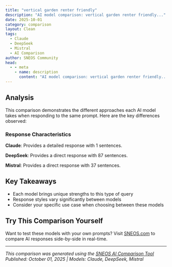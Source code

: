 ```yaml
---
title: "vertical garden renter friendly"
description: "AI model comparison: vertical garden renter friendly..."
date: 2025-10-01
category: comparison
layout: Clean
tags:
  - Claude
  - DeepSeek
  - Mistral
  - AI Comparison
author: SNEOS Community
head:
  - - meta
    - name: description
      content: "AI model comparison: vertical garden renter friendly..."
---
```


<ChatComparison
  title="vertical garden renter friendly"
  prompt="vertical garden renter friendly"
  :responses='{
    "Claude": "Here are some great renter-friendly vertical garden ideas that won\u0027t damage walls or require permanent installations:\n\n## **Freestanding Options**\n- **Ladder planters** - Wooden or metal ladders with shelves for pots\n- **Tiered plant stands** - Multi-level stands that lean against walls\n- **Trellis planters** - Portable trellises with built-in planters at the base\n- **Tower gardens** - Self-contained vertical growing systems\n\n## **Removable Wall Solutions**\n- **Over-the-door organizers** - Shoe organizers repurposed for small plants\n- **Command strip hanging planters** - Use heavy-duty strips for lightweight pots\n- **Tension rod systems** - Floor-to-ceiling rods with hanging baskets\n- **Magnetic planters** - For metal surfaces like refrigerators\n\n## **DIY Budget-Friendly Ideas**\n- **Pallet gardens** - Lean pallets against walls with fabric pockets\n- **Hanging macrame planters** - Suspend from ceiling hooks\n- **PVC pipe systems** - Create modular vertical growing tubes\n- **Repurposed items** - Gutters, bottles, or cans mounted on removable boards\n\n## **Best Plants for Renters**\n- Pothos, spider plants, herbs, succulents, cherry tomatoes, lettuce, strawberries\n\n## **Pro Tips**\n- Use drip trays to protect floors\n- Choose lightweight containers\n- Start small and expand gradually\n- Consider self-watering systems for easier maintenance\n\nWould you like specific instructions for any of these options?",
    "DeepSeek": "Of course! Creating a vertical garden that\u0027s renter-friendly is all about being creative, temporary, and causing minimal to no damage. The goal is to get your security deposit back while still enjoying a lush, green wall.\n\nHere is a comprehensive guide to creating a beautiful vertical garden that your landlord will love (or not even notice).\n\n### Guiding Principle: No (or Minimal) Holes in the Walls\n\nAvoid drilling into drywall or siding. Instead, use tension, adhesive, and freestanding structures.\n\n---\n\n### Category 1: Hanging \u0026 Wall-Mounted Systems (Minimal Damage)\n\nThese use over-the-door hooks, adhesive hooks, or a few small nails that are easy to patch.\n\n**1. The Shoe Organizer Garden**\n*   **What it is:** A fabric over-the-door shoe organizer.\n*   **How to do it:** Hang it over a balcony railing, a sturdy fence, or even on the back of a door. Fill the pockets with a lightweight potting mix and plant herbs, succulents, lettuce, or strawberries.\n*   **Why it\u0027s Renter-Friendly:** Zero damage. Just remove it when you leave.\n*   **Pro Tip:** Ensure it\u0027s in a sunny spot if growing edibles. Poke drainage holes in the pockets if needed.\n\n**2. Adhesive Hook \u0026 Hanging Pots**\n*   **What it is:** Using strong, removable adhesive hooks (like 3M Command\u2122 Hooks) to hang lightweight planters.\n*   **How to do it:** Stick the hooks to the wall. Use S-hooks to hang macram\u00E9 plant hangers, small metal pails, or lightweight plastic pots.\n*   **Why it\u0027s Renter-Friendly:** The hooks are designed to be removed without damage. Perfect for drywall.\n*   **Pro Tip:** Check the weight rating of the hooks. Use them for smaller, lighter plants to be safe.\n\n**3. Wall-Mounted Grids or Trellis (Temporary)**\n*   **What it is:** A metal grid or a lightweight trellis panel.\n*   **How to do it:** Instead of drilling, use strong picture-hanging strips (Command\u2122 Strips) or very thin, easily patchable nails to secure the grid to the wall. Then, use plant clips or twine to attach vining plants (Pothos, Philodendron, String of Pearls) to the grid.\n*   **Why it\u0027s Renter-Friendly:** The mounting method is low-impact and easy to reverse.\n*   **Pro Tip:** This works best for lightweight, vining plants, not heavy planters.\n\n**4. Felt Wall Pocket Planters**\n*   **What it is:** Modular felt pockets that you can pin or stick to a wall.\n*   **How to do it:** Many come with their own grommets for hanging on a few small nails. You can also try using strong adhesive velcro strips.\n*   **Why it\u0027s Renter-Friendly:** They are very lightweight, so the hanging method is minimal. A few tiny nail holes are easy to fill with toothpaste or spackle.\n*   **Pro Tip:** These are perfect for air plants, succulents, and small ferns that don\u0027t need deep soil.\n\n---\n\n### Category 2: Freestanding \u0026 Leaning Structures (Zero Damage)\n\nThese are the ultimate renter-friendly solutions because they don\u0027t touch the walls in a permanent way.\n\n**1. The Lean-To Ladder Garden**\n*   **What it is:** A wooden or metal shelving ladder.\n*   **How to do it:** Lean it against a wall and place potted plants on the rungs/shelves. You can also hang small pots from the rungs with S-hooks.\n*   **Why it\u0027s Renter-Friendly:** 100% non-damaging and completely portable.\n*   **Pro Tip:** Look for \u0022corner shelves\u0022 that are designed to lean in a corner for stability.\n\n**2. Tall Shelving Units**\n*   **What it is:** A simple bookshelf, etagere, or plant stand.\n*   **How to do it:** Place it against a wall and arrange your potted plants on the shelves. This creates a \u0022vertical\u0022 effect without any installation.\n*   **Why it\u0027s Renter-Friendly:** Zero damage. It\u0027s just furniture!\n*   **Pro Tip:** Use a mix of trailing plants (on top shelves) and upright plants (on lower shelves) for a lush, cascading look.\n\n**3. Freestanding Vertical Planters**\n*   **What it is:** Planter boxes attached to a freestanding A-frame or panel.\n*   **How to do it:** Place it on your balcony, patio, or even indoors in a sunny spot. These are often sold as \u0022patio tiered planters\u0022 or \u0022herb gardens.\u0022\n*   **Why it\u0027s Renter-Friendly:** It\u0027s a single, movable unit.\n\n**4. Pallet Garden (Modified)**\n*   **What it is:** A wooden pallet turned into a garden.\n*   **How to do it:** Instead of mounting it on the wall, lean it securely against one. Line the back with landscape fabric, fill with soil, and plant into the slats.\n*   **Why it\u0027s Renter-Friendly:** Leaning it avoids drilling. Ensure it\u0027s stable so it doesn\u0027t fall.\n*   **Pro Tip:** This can be heavy and messy. Best for balconies or patios.\n\n---\n\n### Category 3: Repurposed Furniture \u0026 Creative Hacks\n\n**1. Hanging from a Tension Rod**\n*   **What it is:** A shower tension rod placed in a window frame or between two walls.\n*   **How to do it:** Install the rod and hang small plants from it using curtain rings with clips.\n*   **Why it\u0027s Renter-Friendly:** No tools, no holes. It just uses tension.\n\n**2. Hanging from a Curtain Rod**\n*   **What it is:** If you already have curtain rods, they can support a surprising amount of weight.\n*   **How to do it:** Use macram\u00E9 hangers to suspend plants at different levels in front of your window.\n*   **Why it\u0027s Renter-Friendly:** You\u0027re using existing hardware.\n\n**3. Over-the-Balcony-Railing Planters**\n*   **What it is:** Planters specifically designed to hook safely over the rail of a balcony or deck.\n*   **How to do it:** Simply hook them on and fill with soil and plants.\n*   **Why it\u0027s Renter-Friendly:** No installation required and they come with you when you move.\n\n### Renter-Friendly Plant Recommendations:\n\n*   **For Low Light:** Pothos, Philodendron, Snake Plant, ZZ Plant\n*   **For Bright Light:** String of Pearls, String of Hearts, Herbs (Basil, Mint, Thyme), Succulents, Spider Plant\n*   **Trailing/Vining:** Pothos (the #1 choice), Philodendron, English Ivy, Tradescantia (Wandering Dude)\n\n### Pro Tips for Renters:\n\n1.  **Protect Your Surfaces:** Always use saucers or plastic trays under your pots to prevent water damage on floors and windowsills.\n2.  **Check Your Lease:** Some leases have rules about drilling or even about the weight on balconies. Read it carefully.\n3.  **Talk to Your Landlord:** If you have a great idea that might require a small modification (like a single screw in a stud for a *very* heavy shelf), it never hurts to ask. They might say yes!\n4.  **Keep it Lightweight:** When in doubt, choose plastic or fiberglass pots over heavy ceramic or terracotta, especially for wall-hanging systems.\n\nBy using these ideas, you can transform your rental into a green oasis without worrying about losing your security deposit. Happy planting",
    "Mistral": "Creating a vertical garden can be a great way to add greenery to your space without taking up too much floor area, making it ideal for renters. Here are some renter-friendly vertical garden ideas:\n\n### 1. **Wall-Mounted Planters**\n   - **Pocket Planters:** These are fabric or plastic pockets that can be hung on walls. They are lightweight and easy to install with removable adhesive hooks or small nails.\n   - **Shelves:** Use wall-mounted shelves to display potted plants. Opt for lightweight shelves that can be easily removed without damaging the walls.\n\n### 2. **Hanging Plants**\n   - **Macrame Hangers:** These are trendy and can be hung from the ceiling or a curtain rod. They are easy to install and remove.\n   - **Hanging Baskets:** Use hanging baskets that can be suspended from hooks or rods. Choose plants that trail or vine for a lush look.\n\n### 3. **Trellises and Ladders**\n   - **Lean-to Trellises:** These can be placed against a wall and are easy to move. They are great for climbing plants like ivy or jasmine.\n   - **Ladder Shelves:** Use a decorative ladder to hold potted plants. This can be leaned against a wall and easily moved.\n\n### 4. **Suction Cup Planters**\n   - **Window Planters:** These use suction cups to attach to windows, making them perfect for small spaces and easy to remove.\n   - **Shower Planters:** Similar to window planters, these can be attached to shower walls for a touch of greenery in the bathroom.\n\n### 5. **Freestanding Vertical Gardens**\n   - **Tiered Plant Stands:** These are freestanding and can be placed anywhere. They come in various sizes and styles.\n   - **Vertical Garden Towers:** These are self-contained units that can be placed on a balcony or patio. They are easy to move and don\u0027t require any installation.\n\n### 6. **DIY Solutions**\n   - **Pallet Gardens:** Use a wooden pallet to create a vertical garden. You can lean it against a wall or hang it with removable hooks.\n   - **PVC Pipe Gardens:** Cut PVC pipes into sections and attach them to a wall or fence with zip ties or removable adhesive.\n\n### 7. **Adhesive Hooks and Strips**\n   - **Command Hooks:** These are strong, removable adhesive hooks that can hold potted plants or small planters.\n   - **Velcro Strips:** Use Velcro strips to attach lightweight planters to walls. They are easy to remove and won\u0027t damage the surface.\n\n### Tips for Renters:\n- **Check Your Lease:** Make sure your lease allows for hanging items on walls or ceilings.\n- **Use Lightweight Materials:** Opt for lightweight planters and materials to avoid damaging walls or ceilings.\n- **Easy Removal:** Choose methods that are easy to remove and won\u0027t leave marks or damage.\n- **Plant Selection:** Choose plants that are suitable for indoor conditions and require minimal maintenance.\n\nBy following these tips, you can create a beautiful vertical garden that enhances your living space without causing any damage, making it perfect for renters."
  }'
  published-date="17:55"
/>

## Analysis

This comparison demonstrates the different approaches each AI model takes when responding to the same prompt. Here are the key differences observed:

### Response Characteristics

**Claude**: Provides a detailed response with 1 sentences. 

**DeepSeek**: Provides a direct response with 87 sentences. 

**Mistral**: Provides a direct response with 37 sentences. 

## Key Takeaways

- Each model brings unique strengths to this type of query
- Response styles vary significantly between models
- Consider your specific use case when choosing between these models

## Try This Comparison Yourself

Want to test these models with your own prompts? Visit [SNEOS.com](https://sneos.com) to compare AI responses side-by-side in real-time.

---

*This comparison was generated using the [SNEOS AI Comparison Tool](https://sneos.com)*
*Published: October 01, 2025 | Models: Claude, DeepSeek, Mistral*
